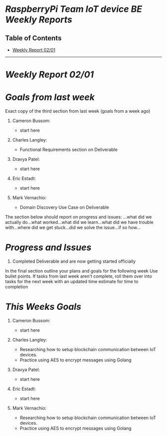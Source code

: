 # ***RaspberryPi Team IoT device BE Weekly Reports***

## Table of Contents
- [Weekly Report 02/01](#weekly-report-0201)

----
# ***Weekly Report 02/01***
# ***Goals from last week***
Exact copy of the third section from last week (goals from a week ago)

1. Cameron Bussom:
   + start here

2. Charles Langley:
   + Functional Requirements section on Deliverable

3. Dravya Patel:
   + start here

4. Eric Estadt:
   + start here

5. Mark Vernachio:
   + Domain Discovery Use Case on Deliverable


The section below should report on progress and issues: ...what did we actually do...what worked...what did we learn...what did we have trouble with...where did we get stuck...did we solve the issue...if so how...

# ***Progress and Issues***
1. Completed Deliverable and are now getting started officially 

In the final section outline your plans and goals for the following week Use bullet points. If tasks from last week aren't complete, roll them over into tasks for the next week with an updated time estimate for time to completion
# ***This Weeks Goals***
1. Cameron Bussom:
   + start here

2. Charles Langley:
   + Researching how to setup blockchain communication between IoT devices.
   + Practice using AES to encrypt messages using Golang

3. Dravya Patel:
   + start here

4. Eric Estadt:
   + start here

5. Mark Vernachio:
   + Researching how to setup blockchain communication between IoT devices.
   + Practice using AES to encrypt messages using Golang
